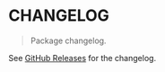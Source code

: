 # CHANGELOG

> Package changelog.

See [GitHub Releases](https://github.com/stdlib-js/utils-fifo/releases) for the changelog.
